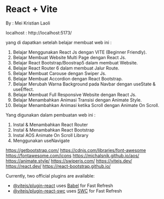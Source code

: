 # React + Vite

By : Mei Kristian Laoli

localhost : http://localhost:5173/

yang di dapatkan setelah belajar membuat web ini :
1. Belajar Menggunakan React Js dengan VITE (Beginner Friendly).
2. Belajar Membuat Website Multi Page dengan React Js.
3. Belajar React Bootstrap/Boostrap5 dalam membuat Website.
4. Belajar React Router 6 dalam membuat Jalur Route.
5. Belajar Membuat Carouse dengan Swiper Js.
6. Belajar Membuat Accordion dengan React Bootstrap.
7. Belajar Merubah Warna Background pada Navbar dengan useState & useEffect.
8. Belajar Membuat Full Responsive Website dengan React Js.
9. Belajar Menambahkan Animasi Transisi dengan Animate Style.
10. Belajar Menambahkan Animasi ketika Scroll dengan Animate On Scroll.

Yang digunakan dalam pembuatan web ini :
1. Instal & Menambahkan React Router
2. Instal & Menambahkan React Bootstrap
3. Instal AOS Animate On Scroll Library
4. Menggunakan useNavigate

https://getbootstrap.com/
https://cdnjs.com/libraries/font-awesome
https://fontawesome.com/icons
https://michalsnik.github.io/aos/
https://animate.style/
https://swiperjs.com/
https://vitejs.dev/
https://react.dev/
https://react-bootstrap.github.io/


Currently, two official plugins are available:

- [@vitejs/plugin-react](https://github.com/vitejs/vite-plugin-react/blob/main/packages/plugin-react/README.md) uses [Babel](https://babeljs.io/) for Fast Refresh
- [@vitejs/plugin-react-swc](https://github.com/vitejs/vite-plugin-react-swc) uses [SWC](https://swc.rs/) for Fast Refresh
